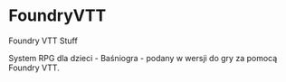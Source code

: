 # FoundryVTT
Foundry VTT Stuff

System RPG dla dzieci - Baśniogra - podany w wersji do gry za pomocą Foundry VTT.
